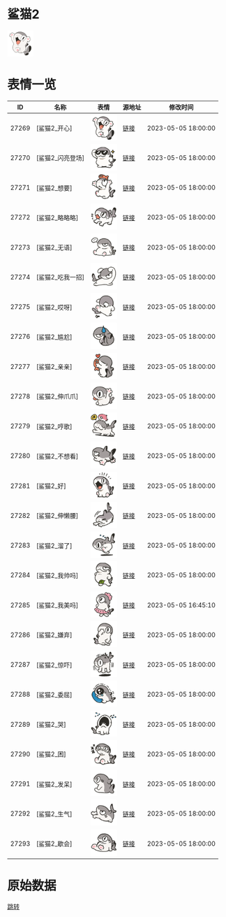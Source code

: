 # 鲨猫2

<img src="./cover.png" height="60" alt="cover" />

# 表情一览

|ID|名称|表情|源地址|修改时间|
|----|----|----|----|----|
|27269|[鲨猫2_开心]|<img src="./pic/027269_%5B鲨猫2_开心%5D.png" height="60" alt="开心"/>|[链接](https://i0.hdslb.com/bfs/garb/42cbc33cd18ed2868fea25750d8919d498c1801c.png)|2023-05-05 18:00:00|
|27270|[鲨猫2_闪亮登场]|<img src="./pic/027270_%5B鲨猫2_闪亮登场%5D.png" height="60" alt="闪亮登场"/>|[链接](https://i0.hdslb.com/bfs/garb/7ef4d33e44bacfd83796e307550db43f2a4f4042.png)|2023-05-05 18:00:00|
|27271|[鲨猫2_想要]|<img src="./pic/027271_%5B鲨猫2_想要%5D.png" height="60" alt="想要"/>|[链接](https://i0.hdslb.com/bfs/garb/b34a571fe4024092be60c8e15a23b615894a3681.png)|2023-05-05 18:00:00|
|27272|[鲨猫2_略略略]|<img src="./pic/027272_%5B鲨猫2_略略略%5D.png" height="60" alt="略略略"/>|[链接](https://i0.hdslb.com/bfs/garb/626d95a0e664e29afb2144aa4bc1474fc99f7bdd.png)|2023-05-05 18:00:00|
|27273|[鲨猫2_无语]|<img src="./pic/027273_%5B鲨猫2_无语%5D.png" height="60" alt="无语"/>|[链接](https://i0.hdslb.com/bfs/garb/45b86344bcf180444868c329328700d3bbabd0a6.png)|2023-05-05 18:00:00|
|27274|[鲨猫2_吃我一招]|<img src="./pic/027274_%5B鲨猫2_吃我一招%5D.png" height="60" alt="吃我一招"/>|[链接](https://i0.hdslb.com/bfs/garb/ca614124e31848b61786bf2ac7568dde648b6fd9.png)|2023-05-05 18:00:00|
|27275|[鲨猫2_哎呀]|<img src="./pic/027275_%5B鲨猫2_哎呀%5D.png" height="60" alt="哎呀"/>|[链接](https://i0.hdslb.com/bfs/garb/6b706fc77ef37c3868f555b9d527fb316785447f.png)|2023-05-05 18:00:00|
|27276|[鲨猫2_尴尬]|<img src="./pic/027276_%5B鲨猫2_尴尬%5D.png" height="60" alt="尴尬"/>|[链接](https://i0.hdslb.com/bfs/garb/b8c0a96473fd05abc501b0358476019fbde84b24.png)|2023-05-05 18:00:00|
|27277|[鲨猫2_亲亲]|<img src="./pic/027277_%5B鲨猫2_亲亲%5D.png" height="60" alt="亲亲"/>|[链接](https://i0.hdslb.com/bfs/garb/589345781b8d3862eab6a54d24c453aa025c6833.png)|2023-05-05 18:00:00|
|27278|[鲨猫2_伸爪爪]|<img src="./pic/027278_%5B鲨猫2_伸爪爪%5D.png" height="60" alt="伸爪爪"/>|[链接](https://i0.hdslb.com/bfs/garb/5a017b13a9726833960ae0d9c014bedd145d1a9b.png)|2023-05-05 18:00:00|
|27279|[鲨猫2_哼歌]|<img src="./pic/027279_%5B鲨猫2_哼歌%5D.png" height="60" alt="哼歌"/>|[链接](https://i0.hdslb.com/bfs/garb/9da12ff38cf23cee8feec0a4620a2f8027c79e95.png)|2023-05-05 18:00:00|
|27280|[鲨猫2_不想看]|<img src="./pic/027280_%5B鲨猫2_不想看%5D.png" height="60" alt="不想看"/>|[链接](https://i0.hdslb.com/bfs/garb/73ffb196db7fa8c81138b2173e690a03d9cfe61b.png)|2023-05-05 18:00:00|
|27281|[鲨猫2_好]|<img src="./pic/027281_%5B鲨猫2_好%5D.png" height="60" alt="好"/>|[链接](https://i0.hdslb.com/bfs/garb/3ac53562d3f092eec3435ff3d1600dd0e4d4bf06.png)|2023-05-05 18:00:00|
|27282|[鲨猫2_伸懒腰]|<img src="./pic/027282_%5B鲨猫2_伸懒腰%5D.png" height="60" alt="伸懒腰"/>|[链接](https://i0.hdslb.com/bfs/garb/4f0952ae0326ce25db7460aeaee39479f2bf8fe4.png)|2023-05-05 18:00:00|
|27283|[鲨猫2_溜了]|<img src="./pic/027283_%5B鲨猫2_溜了%5D.png" height="60" alt="溜了"/>|[链接](https://i0.hdslb.com/bfs/garb/aaf9bcc5e7388a8a1b0c6f4125e6752d059997b8.png)|2023-05-05 18:00:00|
|27284|[鲨猫2_我帅吗]|<img src="./pic/027284_%5B鲨猫2_我帅吗%5D.png" height="60" alt="我帅吗"/>|[链接](https://i0.hdslb.com/bfs/garb/d484e1f802c99e22355711eac1d763a340ccc15f.png)|2023-05-05 18:00:00|
|27285|[鲨猫2_我美吗]|<img src="./pic/027285_%5B鲨猫2_我美吗%5D.png" height="60" alt="我美吗"/>|[链接](https://i0.hdslb.com/bfs/garb/e65b75495fc64391e34e060a4cf19804aa3e7a83.png)|2023-05-05 16:45:10|
|27286|[鲨猫2_嫌弃]|<img src="./pic/027286_%5B鲨猫2_嫌弃%5D.png" height="60" alt="嫌弃"/>|[链接](https://i0.hdslb.com/bfs/garb/398532e9a5b590f953dea90c203ea50a5c7adeb8.png)|2023-05-05 18:00:00|
|27287|[鲨猫2_惊吓]|<img src="./pic/027287_%5B鲨猫2_惊吓%5D.png" height="60" alt="惊吓"/>|[链接](https://i0.hdslb.com/bfs/garb/350860a0583ed86ccdc89407eae7c60baa1db610.png)|2023-05-05 18:00:00|
|27288|[鲨猫2_委屈]|<img src="./pic/027288_%5B鲨猫2_委屈%5D.png" height="60" alt="委屈"/>|[链接](https://i0.hdslb.com/bfs/garb/cfae1e7cbb5301ba34f475c73d8148817f9d1f54.png)|2023-05-05 18:00:00|
|27289|[鲨猫2_哭]|<img src="./pic/027289_%5B鲨猫2_哭%5D.png" height="60" alt="哭"/>|[链接](https://i0.hdslb.com/bfs/garb/f674a8fac6f9d7652fa43788ae130dcd5e7f070e.png)|2023-05-05 18:00:00|
|27290|[鲨猫2_困]|<img src="./pic/027290_%5B鲨猫2_困%5D.png" height="60" alt="困"/>|[链接](https://i0.hdslb.com/bfs/garb/4f3ef10595d4027f9d947ac458f4f8d18de32add.png)|2023-05-05 18:00:00|
|27291|[鲨猫2_发呆]|<img src="./pic/027291_%5B鲨猫2_发呆%5D.png" height="60" alt="发呆"/>|[链接](https://i0.hdslb.com/bfs/garb/9a4fe70f51b0c005c843d158d639921e35eb115f.png)|2023-05-05 18:00:00|
|27292|[鲨猫2_生气]|<img src="./pic/027292_%5B鲨猫2_生气%5D.png" height="60" alt="生气"/>|[链接](https://i0.hdslb.com/bfs/garb/f4f5f966416ec1884dae010a4d3c6470838c2986.png)|2023-05-05 18:00:00|
|27293|[鲨猫2_歇会]|<img src="./pic/027293_%5B鲨猫2_歇会%5D.png" height="60" alt="歇会"/>|[链接](https://i0.hdslb.com/bfs/garb/b14a3af1b93a964252c040bc723e765a32f4127b.png)|2023-05-05 18:00:00|

# 原始数据

[跳转](./raw.json)

